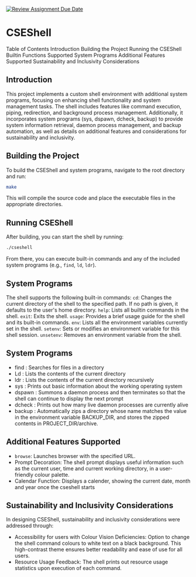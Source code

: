 [![Review Assignment Due Date](https://classroom.github.com/assets/deadline-readme-button-22041afd0340ce965d47ae6ef1cefeee28c7c493a6346c4f15d667ab976d596c.svg)](https://classroom.github.com/a/u16ttUuk)
# CSEShell
Table of Contents
Introduction
Building the Project
Running the CSEShell
Builtin Functions Supported
System Programs
Additional Features Supported
Sustainability and Inclusivity Considerations

## Introduction
This project implements a custom shell environment with additional system programs, focusing on enhancing shell functionality and system management tasks. The shell includes features like command execution, piping, redirection, and background process management. Additionally, it incorporates system programs (sys, dspawn, dcheck, backup) to provide system information retrieval, daemon process management, and backup automation, as well as details on additional features and considerations for sustainability and inclusivity.


## Building the Project

To build the CSEShell and system programs, navigate to the root directory and run:

```bash
make
```

This will compile the source code and place the executable files in the appropriate directories.

## Running CSEShell

After building, you can start the shell by running:

```bash
./cseshell
```

From there, you can execute built-in commands and any of the included system programs (e.g., `find`, `ld`, `ldr`).

## System Programs

The shell supports the following built-in commands:
`cd`: Changes the current directory of the shell to the specified path. If no path is given, it defaults to the user's home directory.
`help`: Lists all builtin commands in the shell.
`exit`: Exits the shell.
`usage`: Provides a brief usage guide for the shell and its built-in commands.
`env`: Lists all the environment variables currently set in the shell.
`setenv`: Sets or modifies an environment variable for this shell session.
`unsetenv`: Removes an environment variable from the shell.

## System Programs
- find : Searches for files in a directory
- Ld : Lists the contents of the current directory
- ldr : Lists the contents of the current directory recursively 
- sys : Prints out basic information about the working operating system
- dspawn : Summons a daemon process and then terminates so that the shell can continue to display the next prompt
- dcheck : Prints out how many live daemon processes are currently alive
- backup : Automatically zips a directory whose name matches the value in the environment variable BACKUP_DIR, and stores the zipped contents in PROJECT_DIR/archive.

## Additional Features Supported
- `browse`: Launches browser with the specified URL.
- Prompt Decoration: The shell prompt displays useful information such as the current user, time and current working directory, in a user-friendly colour palette.
- Calendar Function: Displays a calender, showing the current date, month and year once the cseshell starts


## Sustainability and Inclusivity Considerations
In designing CSEShell, sustainability and inclusivity considerations were addressed through:
- Accessibility for users with Colour Vision Deficiencies: Option to change the shell command colours to white text on a black background. This high-contrast theme ensures better readability and ease of use for all users.
- Resource Usage Feedback: The shell prints out resource usage statistics upon execution of each command.


